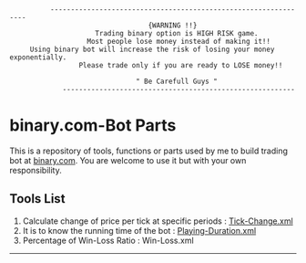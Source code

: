               ----------------------------------------------------------------                        
                                      {WARNING !!}
                         Trading binary option is HIGH RISK game. 
                       Most people lose money instead of making it!!     
         Using binary bot will increase the risk of losing your money exponentially.                                      
                     Please trade only if you are ready to LOSE money!!
                             
                                   " Be Carefull Guys "
                 ---------------------------------------------------------

      

# binary.com-Bot Parts
This is a repository of tools, functions or parts used by me to build trading bot at [binary.com](https://www.binary.bot/). You are welcome to use it but with your own responsibility. 

Tools List
---------

1. Calculate change of price per tick at specific periods :  [Tick-Change.xml](https://raw.githubusercontent.com/binarydream1/Bot-Binary.com/master/Price-Change.xml)
2. It is to know the running time of the bot :  [Playing-Duration.xml](https://raw.githubusercontent.com/binarydream1/Bot-Binary.com/master/Playing-Duration.xml)
3. Percentage of Win-Loss Ratio : Win-Loss.xml

---------
